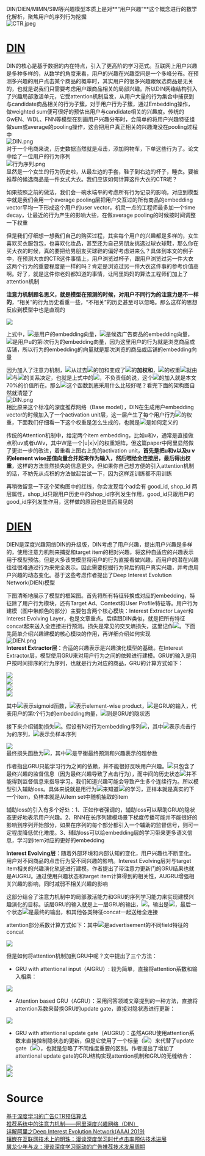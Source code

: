 DIN/DIEN/MIMN/SIM等兴趣模型本质上是对**“用户兴趣”**这个概念进行的数学化解析，聚焦用户的序列行为挖掘<br />![CTR.jpeg](./img/1628734235137-beab4617-6555-47e7-a17c-514dc994eec3.jpeg)
<a name="Ridbf"></a>
# [DIN](https://arxiv.org/abs/1706.06978v4)
DIN的核心是基于数据的内在特点，引入了更高阶的学习范式。互联网上用户兴趣是多种多样的，从数学的角度来看，用户的兴趣在兴趣空间是一个多峰分布。在预测多兴趣的用户点击某个商品的概率时，其实用户的很多兴趣跟候选商品是无关的，也就是说我们只需要考虑用户跟商品相关的局部兴趣。所以DIN网络结构引入了兴趣局部激活单元，它受attention机制启发，从用户大量的行为集合中捕获到与candidate商品相关的行为子簇，对于用户行为子簇，通过Embedding操作，做weighted sum便可很好的预估出用户与candidate相关的兴趣度。传统的GwEN、WDL、FNN等模型在刻画用户兴趣分布时，会简单的将用户兴趣特征组做sum或average的pooling操作，这会把用户真正相关的兴趣淹没在pooling过程中<br />![DIN.png](./img/1623227676130-acfd8267-9dd5-4dc7-bf39-65e3e0e9382a.png)<br />对于一个电商来说，历史数据当然就是点击，添加购物车，下单这些行为了。论文中给了一位用户的行为序列<br />![行为序列.png](./img/1628737597841-eba1749e-1ad7-4dc0-b070-8eb196e3acc9.png)<br />显然是一个女生的行为历史啦，从最左边的手套，鞋子到右边的杯子，睡衣。要被推荐的候选商品是一件女式大衣。我们应该如何计算这件大衣的CTR呢？

如果按照之前的做法，我们会一碗水端平的考虑所有行为记录的影响，对应到模型中就是我们会用一个average pooling层把用户交互过的所有商品的embedding vector平均一下形成这个用户的user vector，机灵一点的工程师最多加一个time decay，让最近的行为产生的影响大些，在做average pooling的时候按时间调整一下权重

但是我们仔细想一想我们自己的购买过程，其实每个用户的兴趣都是多样的，女生喜欢买衣服包包，也喜欢化妆品，甚至还为自己男朋友挑选过球衣球鞋，那么你在买大衣的时候，真的要把给男朋友买球鞋的偏好考虑进来么？具体到本文的例子中，在预测大衣的CTR这件事情上，用户浏览过杯子，跟用户浏览过另一件大衣这两个行为的重要程度是一样的吗？肯定是浏览过另一件大衣这件事的参考价值高啊。好了，就是这件你老妈都知道的事情，让阿里妈妈的算法工程师们加上了attention机制

**注意力机制顾名思义，就是模型在预测的时候，对用户不同行为的注意力是不一样的**，“相关”的行为历史看重一些，“不相关”的历史甚至可以忽略。那么这样的思想反应到模型中也是直观的

![](./img/f9574706e560bf395683d4e7e82a971e.svg)

上式中，![](./img/d2a20e5599720cde780957a6882f5a09.svg)是用户的embedding向量，![](./img/ac3425a34834a96af336ad1693a37cd0.svg)是候选广告商品的embedding向量，![](./img/3aa80d7d51539d94036ba2e47b2c0c49.svg)是用户u的第i次行为的embedding向量，因为这里用户的行为就是浏览商品或店铺，所以行为的embedding的向量就是那次浏览的商品或店铺的embedding向量

因为加入了注意力机制，![](./img/d2a20e5599720cde780957a6882f5a09.svg)从过去![](./img/3aa80d7d51539d94036ba2e47b2c0c49.svg)的加和变成了![](./img/3aa80d7d51539d94036ba2e47b2c0c49.svg)的**加权和**，![](./img/3aa80d7d51539d94036ba2e47b2c0c49.svg)的权重![](./img/aa38f107289d4d73d516190581397349.svg)就由![](./img/3aa80d7d51539d94036ba2e47b2c0c49.svg)与![](./img/ac3425a34834a96af336ad1693a37cd0.svg)的关系决定，也就是上式中的![](./img/098a228a9b69e3df5704664b763aa291.svg)，不负责任的说，这个![](./img/098a228a9b69e3df5704664b763aa291.svg)的加入就是本文70%的价值所在。那么![](./img/098a228a9b69e3df5704664b763aa291.svg)这个函数到底采用什么比较好呢？看完下面的架构图自然就清楚了<br />![DIN.png](./img/1628737985948-f11a09d9-0021-4b4d-864a-f11bbd27cb34.png)<br />相比原来这个标准的深度推荐网络（Base model），DIN在生成用户embedding vector的时候加入了一个activation unit层，这一层产生了每个用户行为![](./img/3aa80d7d51539d94036ba2e47b2c0c49.svg)的权重，下面我们仔细看一下这个权重是怎么生成的，也就是![](./img/098a228a9b69e3df5704664b763aa291.svg)是如何定义的

传统的Attention机制中，给定两个item embedding，比如u和v，通常是直接做点积uv或者uWv，其中W是一个|u|x|v|的权重矩阵，但这篇paper中阿里显然做了更进一步的改进，着重看上图右上角的activation unit，**首先是把u和v以及u v的element wise差值向量合并起来作为输入，然后喂给全连接层，最后得出权重**，这样的方法显然损失的信息更少。但如果你自己想方便的引入attention机制的话，不妨先从点积的方法做起尝试一下，因为这样连训练都不用训练

再稍微留意一下这个架构图中的红线，你会发现每个ad会有 good_id, shop_id 两层属性，shop_id只跟用户历史中的shop_id序列发生作用，good_id只跟用户的good_id序列发生作用，这样做的原因也是显而易见的
<a name="Fi9Yr"></a>
# [DIEN](https://arxiv.org/abs/1809.03672)
DIEN是深度兴趣网络DIN的升级版，DIN考虑了用户兴趣，提出用户兴趣是多样的，使用注意力机制来捕捉和target item的相对兴趣，将这种自适应的兴趣表示用于模型预估。但是大多该类模型将用户的行为直接看做兴趣，而用户的潜在兴趣往往很难通过行为来完全表示。因此需要挖掘行为背后的用户真实兴趣，并考虑用户兴趣的动态变化。基于这些考虑作者提出了Deep Interest Evolution Network(DIEN)模型

下图清晰地展示了模型的框架图。首先将所有特征转换成对应的embedding，特征除了用户行为模块，还有Target Ad、Context和User Profile特征等。用户行为建模（图中带颜色的部分）主要包含两个核心模块：Interest Extractor Layer和Interest Evolving Layer，也是文章重点。后续跟DIN类似，就是把所有特征concat起来送入全连接进行预测。损失是常见的交叉熵损失，这里记作![](./img/308da4988ce7c98aa5cfaa2254921b0e.svg)。下面先简单介绍兴趣建模的核心模块的作用，再详细介绍如何实现<br />![DIEN.png](./img/1628738241460-0bb57ec0-965a-4d8b-ac40-89f2df93be5d.png)<br />**Interest Extractor层**：合适的兴趣表示是兴趣演化模型的基础。在Interest Extractor层，模型使用GRU来对用户行为之间的依赖进行建模。GRU的输入是用户按时间排序的行为序列，也就是行为对应的商品，GRU的计算方式如下：

![](./img/a8ba20b3dd77a31660cfbfdec0b1ca1f.svg)<br />![](./img/4eb810c678d631b592c2bee4796cd7b5.svg)<br />![](./img/be1a501f7c72bff33fabc94c9865c62b.svg)<br />![](./img/908aa034e6a1a6c66550f8ec5f3f0722.svg)

其中![](./img/a2ab7d71a0f07f388ff823293c147d21.svg)表示sigmoid函数，![](./img/1b3c1a40f9cb094d47e8c6f9b0df773f.svg)表示element-wise product，![](./img/56e99db17308c13a71cfc5da5a3165df.svg)是GRU的输入，代表用户的第t个行为的embedding向量，![](./img/6c4ff69dbcc329835a33b80fe3a145c7.svg)则是GRU的隐状态

接下来介绍辅助损失![](./img/150a71ac54a93698143694815d9ecfbb.svg)。假设有N对行为embedding序列![](./img/f39d86d0471753afd1dae8167be67ea8.svg)，其中![](./img/87b6d06c2901b9d835fb5586ce4e2737.svg)表示点击行为的序列，![](./img/98e5d1810c46ca5d37fdf420ae2cf08a.svg)表示负样本序列

![](./img/cd2cd22751a95feb5760a0c294cd9f09.svg)<br />最终损失函数为![](./img/37ab757c530cfe4eefdf845d734f9fed.svg)，其中![](./img/7b7f9dbfea05c83784f8b85149852f08.svg)是平衡最终预测和兴趣表示的超参数

作者指出GRU只能学习行为之间的依赖，并不能很好反映用户兴趣。![](./img/308da4988ce7c98aa5cfaa2254921b0e.svg)只包含了最终兴趣的监督信息（因为最终兴趣导致了点击行为），而中间的历史状态![](./img/171719f2ac5843755f9db799608c2df3.svg)并不能得到监督信息来指导学习。我们知道兴趣可能会导致产生多个连续行为。所以模型引入辅助loss。具体来说就是用行为![](./img/88d07124cffe7c7f22f7d20d323adf37.svg)来知道![](./img/6c4ff69dbcc329835a33b80fe3a145c7.svg)的学习，正样本就是真实的下一个item，负样本就是从item set中随机抽取的item

辅助loss的引入有多个好处：1、正如作者强调的，辅助loss可以帮助GRU的隐状态更好地表示用户兴趣。2、RNN在长序列建模场景下梯度传播可能并不能很好的影响到序列开始部分，如果在序列的每个部分都引入一个辅助的监督信号，则可一定程度降低优化难度。3、辅助loss可以给embedding层的学习带来更多语义信息，学习到item对应的更好的embedding

**Interest Evolving层**：随着外部环境和内部认知的变化，用户兴趣也不断变化。用户对不同商品的点击行为受不同兴趣的影响。Interest Evolving层对与target item相关的兴趣演化轨迹进行建模。作者提出了带注意力更新门的GRU结果也就是AUGRU。通过使用兴趣状态和target item计算得到的相关性，AUGRU增强相关兴趣的影响，同时减弱不相关兴趣的影响

这部分结合了注意力机制中的局部激活能力和GRU的序列学习能力来实现建模兴趣演化的目标。该层GRU的输入就是上一层GRU的输出，![](./img/1e397a771de447486df903233867f639.svg)，输出是![](./img/1961b3c08e2e5e5622b9f5d8a4514a7e.svg)，最后一个状态![](./img/8493de4d1a0f7600e88e7dd50f294ffe.svg)是最终的输出，和其他各类特征concat一起送给全连接

attention部分系数计算方式如下：其中![](./img/62e18d0b22da522f703160525f3ac4a1.svg)是advertisement的不同field特征的concat

![](./img/8583b69fea2c13ebd927685b3d322ace.svg)

但是如何将attention机制加到GRU中呢？文中提出了三个方法：

- GRU with attentional input（AIGRU）: 较为简单，直接将attention系数和输入相乘：

![](./img/94b266d0a1213b2e53d6f3ccdce56287.svg)

- Attention based GRU（AGRU）：采用问答领域文章提到的一种方法，直接将attention系数来替换GRU的update gate，直接对隐状态进行更新：

![](./img/281762c79292b68039fa92559ee21f9e.svg)

- GRU with attentional update gate（AUGRU）：虽然AGRU使用attention系数来直接控制隐状态的更新，但是它使用了一个标量（![](./img/11134ff62a3534476fc6cc89687d67bf.svg)）来代替了update gate（![](./img/92b76fbf77ebf0b86b15e0881b0a1a49.svg)），也就是忽略了不同维度重要的区别。作者提出了增加了attentional update gate的GRU结构实现attention机制和GRU的无缝结合：

![](./img/4f473bcda2129f3ddc806a8d33acfc7f.svg)<br />![](./img/7756449b89b6be285631afc2b268bceb.svg)
<a name="qZQLM"></a>
# Source
[基于深度学习的广告CTR预估算法](https://zhuanlan.zhihu.com/p/34940250)<br />[推荐系统中的注意力机制——阿里深度兴趣网络（DIN）](https://zhuanlan.zhihu.com/p/51623339)<br />[详解阿里之Deep Interest Evolution Network(AAAI 2019)](https://zhuanlan.zhihu.com/p/50758485)<br />[镶嵌在互联网技术上的明珠：漫谈深度学习时代点击率预估技术进展](https://zhuanlan.zhihu.com/p/54822778)<br />[屠龙少年与龙：漫谈深度学习驱动的广告推荐技术发展周期](https://zhuanlan.zhihu.com/p/398041971)
